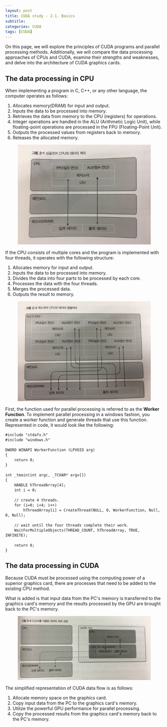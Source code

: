 ```yaml
---
layout: post
title: CUDA study - 2-1. Basics
subtitle: 
categories: CUDA
tags: [CUDA]
---
```


On this page, we will explore the principles of CUDA programs and parallel processing methods. Additionally, we will compare the data processing approaches of CPUs and CUDA, examine their strengths and weaknesses, and delve into the architecture of CUDA graphics cards.

## The data processing in CPU

When implementing a program in C, C++, or any other language, the computer operates as follows:

1. Allocates memory(DRAM) for input and output.
2. Inputs the data to be processed into memory.
3. Retrieves the data from memory to the CPU (registers) for operations.
4. Integer operations are handled in the ALU (Arithmetic Logic Unit), while floating-point operations are processed in the FPU (Floating-Point Unit).
5. Outputs the processed values from registers back to memory.
6. Releases the allocated memory.

<figure>
    <img src="images/CUDA/CUDA2-1.jpg">
</figure>
<!-- ![CUDA2-1](images/CUDA/CUDA2-1.jpg "Data processing in single-core CPU") -->

If the CPU consists of multiple cores and the program is implemented with four threads, it operates with the following structure:

1. Allocates memory for input and output.
2. Inputs the data to be processed into memory.
3. Divides the data into four parts to be processed by each core.
4. Processes the data with the four threads.
5. Merges the processed data.
6. Outputs the result to memory.

<figure>
    <img src="images/CUDA/CUDA2-2.jpg">
</figure>
<!-- ![CUDA2-2](images/CUDA/CUDA2-2.jpg) -->


First, the function used for parallel processing is referred to as the **Worker Function**. To implement parallel processing in a windows fashion, you create a worker function and generate threads that use this function. Represented in code, it would look like the following:

```WINAPI
#include "stdafx.h"
#include "windows.h"

DWORD WINAPI WorkerFunction (LPVOID arg)
{
    return 0;
}

int _tmain(int argc, _TCHAR* argv[])
{
    HANDLE hThreadArray[4];
    int i = 0;

    // create 4 threads.
    for (i=0; i<4; i++)
        hThreadArray[i] = CreateThread(NULL, 0, WorkerFunction, Null, 0, Null);
    
    // wait until the four threads complete their work.
    WaitForMultipleObjects(THREAD_COUNT, hThreadArray, TRUE, INFINITE);

    return 0;
}
```

## The data processing in CUDA

Because CUDA must be processed using the computing power of a superior graphics card, there are processes that need to be added to the existing CPU method. 

What is added is that input data from the PC's memory is transferred to the graphics card's memory and the results processed by the GPU are brought back to the PC's memory.

<figure>
    <img src="images/CUDA/CUDA2-3.jpg">
</figure>

The simplified representation of CUDA data flow is as follows:

1. Allocate memory space on the graphics card.
2. Copy input data from the PC to the graphics card's memory.
3. Utilize the powerful GPU performance for parallel processing.
4. Copy the processed results from the graphics card's memory back to the PC's memory.